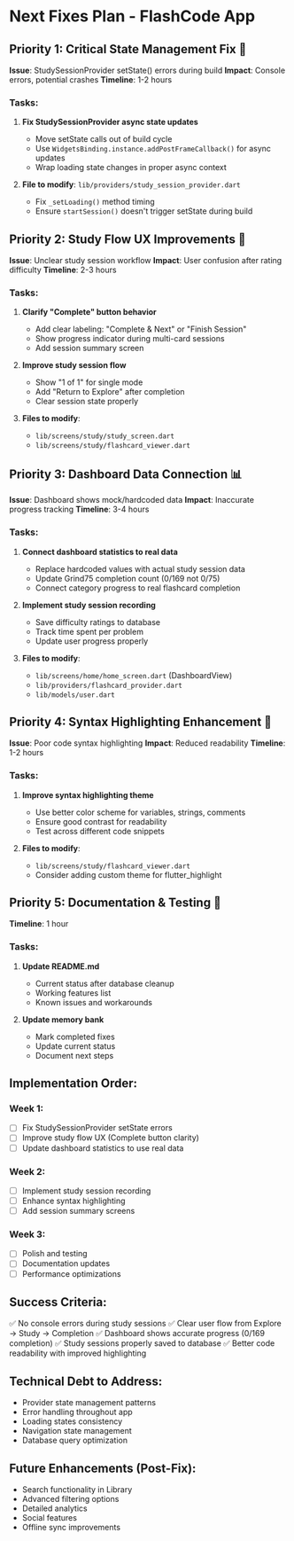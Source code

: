 # Next Fixes Plan - FlashCode App

## Priority 1: Critical State Management Fix 🚨
**Issue**: StudySessionProvider setState() errors during build
**Impact**: Console errors, potential crashes
**Timeline**: 1-2 hours

### Tasks:
1. **Fix StudySessionProvider async state updates**
   - Move setState calls out of build cycle
   - Use `WidgetsBinding.instance.addPostFrameCallback()` for async updates
   - Wrap loading state changes in proper async context

2. **File to modify**: `lib/providers/study_session_provider.dart`
   - Fix `_setLoading()` method timing
   - Ensure `startSession()` doesn't trigger setState during build

## Priority 2: Study Flow UX Improvements 📱
**Issue**: Unclear study session workflow
**Impact**: User confusion after rating difficulty
**Timeline**: 2-3 hours

### Tasks:
1. **Clarify "Complete" button behavior**
   - Add clear labeling: "Complete & Next" or "Finish Session"
   - Show progress indicator during multi-card sessions
   - Add session summary screen

2. **Improve study session flow**
   - Show "1 of 1" for single mode
   - Add "Return to Explore" after completion
   - Clear session state properly

3. **Files to modify**:
   - `lib/screens/study/study_screen.dart`
   - `lib/screens/study/flashcard_viewer.dart`

## Priority 3: Dashboard Data Connection 📊
**Issue**: Dashboard shows mock/hardcoded data
**Impact**: Inaccurate progress tracking
**Timeline**: 3-4 hours

### Tasks:
1. **Connect dashboard statistics to real data**
   - Replace hardcoded values with actual study session data
   - Update Grind75 completion count (0/169 not 0/75)
   - Connect category progress to real flashcard completion

2. **Implement study session recording**
   - Save difficulty ratings to database
   - Track time spent per problem
   - Update user progress properly

3. **Files to modify**:
   - `lib/screens/home/home_screen.dart` (DashboardView)
   - `lib/providers/flashcard_provider.dart`
   - `lib/models/user.dart`

## Priority 4: Syntax Highlighting Enhancement 🎨
**Issue**: Poor code syntax highlighting
**Impact**: Reduced readability
**Timeline**: 1-2 hours

### Tasks:
1. **Improve syntax highlighting theme**
   - Use better color scheme for variables, strings, comments
   - Ensure good contrast for readability
   - Test across different code snippets

2. **Files to modify**:
   - `lib/screens/study/flashcard_viewer.dart`
   - Consider adding custom theme for flutter_highlight

## Priority 5: Documentation & Testing 📝
**Timeline**: 1 hour

### Tasks:
1. **Update README.md**
   - Current status after database cleanup
   - Working features list
   - Known issues and workarounds

2. **Update memory bank**
   - Mark completed fixes
   - Update current status
   - Document next steps

## Implementation Order:

### Week 1:
- [ ] Fix StudySessionProvider setState errors
- [ ] Improve study flow UX (Complete button clarity)
- [ ] Update dashboard statistics to use real data

### Week 2:
- [ ] Implement study session recording
- [ ] Enhance syntax highlighting
- [ ] Add session summary screens

### Week 3:
- [ ] Polish and testing
- [ ] Documentation updates
- [ ] Performance optimizations

## Success Criteria:
✅ No console errors during study sessions
✅ Clear user flow from Explore → Study → Completion
✅ Dashboard shows accurate progress (0/169 completion)
✅ Study sessions properly saved to database
✅ Better code readability with improved highlighting

## Technical Debt to Address:
- Provider state management patterns
- Error handling throughout app
- Loading states consistency
- Navigation state management
- Database query optimization

## Future Enhancements (Post-Fix):
- Search functionality in Library
- Advanced filtering options
- Detailed analytics
- Social features
- Offline sync improvements
